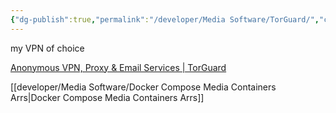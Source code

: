 ```yaml
---
{"dg-publish":true,"permalink":"/developer/Media Software/TorGuard/","created":"2024-02-29T22:19:56.097-06:00","updated":"2024-03-01T00:20:46.000-06:00"}
---
```


my VPN of choice

[Anonymous VPN, Proxy & Email Services | TorGuard](https://torguard.net/)

[[developer/Media Software/Docker Compose Media Containers Arrs\|Docker Compose Media Containers Arrs]]